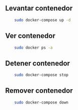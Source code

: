 ## Levantar contenedor
```bash
    sudo docker-compose up -d
```

## Ver contenedor
```bash
    sudo docker ps -a
```

## Detener contenedor
```bash
    sudo docker-compose stop
```
## Remover contenedor
```bash
    sudo docker-compose down
```

